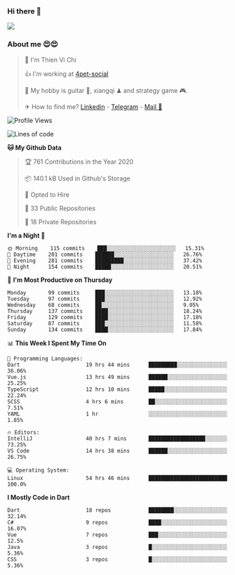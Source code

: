 ### Hi there 👋
![](https://media1.tenor.com/images/9aa4aee77151757a310fcdb4b8fd2a0a/tenor.gif?itemid=12671405)

### About me 😍😍

> 🙎 I'm Thien Vi Chi
> 
> 👍 I'm working at [4pet-social](https://github.com/4pet-social)
>
> 🥞 My hobby is guitar 🎸, xiangqi ♟ and strategy game 🎮.
> 
> ✈ How to find me? [Linkedin](https://www.linkedin.com/in/tvc12/) - [Telegram](https://t.me/yeutham212) - [Mail 📧](mailto:meomeocf98@gmail.com)
> 

<!--START_SECTION:waka-->
![Profile Views](http://img.shields.io/badge/Profile%20Views-4-blue)

![Lines of code](https://img.shields.io/badge/From%20Hello%20World%20I%27ve%20Written-4.0%20million%20lines%20of%20code-blue)

**🐱 My Github Data** 

> 🏆 761 Contributions in the Year 2020
 > 
> 📦 140.1 kB Used in Github's Storage 
 > 
> 💼 Opted to Hire
 > 
> 📜 33 Public Repositories
 > 
> 🔑 18 Private Repositories 

**I'm a Night 🦉** 

```text
🌞 Morning    115 commits    ███░░░░░░░░░░░░░░░░░░░░░░   15.31% 
🌆 Daytime    201 commits    ██████░░░░░░░░░░░░░░░░░░░   26.76% 
🌃 Evening    281 commits    █████████░░░░░░░░░░░░░░░░   37.42% 
🌙 Night      154 commits    █████░░░░░░░░░░░░░░░░░░░░   20.51%

```
📅 **I'm Most Productive on Thursday** 

```text
Monday       99 commits     ███░░░░░░░░░░░░░░░░░░░░░░   13.18% 
Tuesday      97 commits     ███░░░░░░░░░░░░░░░░░░░░░░   12.92% 
Wednesday    68 commits     ██░░░░░░░░░░░░░░░░░░░░░░░   9.05% 
Thursday     137 commits    ████░░░░░░░░░░░░░░░░░░░░░   18.24% 
Friday       129 commits    ████░░░░░░░░░░░░░░░░░░░░░   17.18% 
Saturday     87 commits     ███░░░░░░░░░░░░░░░░░░░░░░   11.58% 
Sunday       134 commits    ████░░░░░░░░░░░░░░░░░░░░░   17.84%

```


📊 **This Week I Spent My Time On** 

```text
💬 Programming Languages: 
Dart                     19 hrs 44 mins      █████████░░░░░░░░░░░░░░░░   36.06% 
Vue.js                   13 hrs 49 mins      ██████░░░░░░░░░░░░░░░░░░░   25.25% 
TypeScript               12 hrs 10 mins      █████░░░░░░░░░░░░░░░░░░░░   22.24% 
SCSS                     4 hrs 6 mins        ██░░░░░░░░░░░░░░░░░░░░░░░   7.51% 
YAML                     1 hr                ░░░░░░░░░░░░░░░░░░░░░░░░░   1.85%

🔥 Editors: 
IntelliJ                 40 hrs 7 mins       ██████████████████░░░░░░░   73.25% 
VS Code                  14 hrs 38 mins      ██████░░░░░░░░░░░░░░░░░░░   26.75%

💻 Operating System: 
Linux                    54 hrs 46 mins      █████████████████████████   100.0%

```

**I Mostly Code in Dart** 

```text
Dart                     18 repos            ████████░░░░░░░░░░░░░░░░░   32.14% 
C#                       9 repos             ████░░░░░░░░░░░░░░░░░░░░░   16.07% 
Vue                      7 repos             ███░░░░░░░░░░░░░░░░░░░░░░   12.5% 
Java                     3 repos             █░░░░░░░░░░░░░░░░░░░░░░░░   5.36% 
CSS                      3 repos             █░░░░░░░░░░░░░░░░░░░░░░░░   5.36%

```



<!--END_SECTION:waka-->